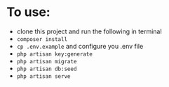 # To use:
- clone this project and run the following in terminal
- `composer install`
- `cp .env.example` and configure you .env file
- `php artisan key:generate`
- `php artisan migrate`
- `php artisan db:seed`
- `php artisan serve`

